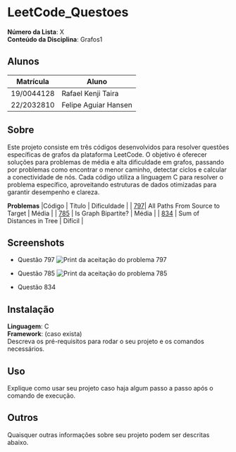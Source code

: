 # LeetCode_Questoes

**Número da Lista**: X<br>
**Conteúdo da Disciplina**: Grafos1<br>

## Alunos
|Matrícula | Aluno |
| -- | -- |
| 19/0044128  |  Rafael Kenji Taira |
| 22/2032810  |  Felipe Aguiar Hansen |

## Sobre 

Este projeto consiste em três códigos desenvolvidos para resolver questões específicas de grafos da plataforma LeetCode. O objetivo é oferecer soluções para problemas de média e alta dificuldade em grafos, passando por problemas como encontrar o menor caminho, detectar ciclos e calcular a conectividade de nós. Cada código utiliza a linguagem C para resolver o problema específico, aproveitando estruturas de dados otimizadas para garantir desempenho e clareza.

**Problemas**
|Código | Título | Dificuldade |
| [797](https://leetcode.com/problems/all-paths-from-source-to-target/description/)| All Paths From Source to Target | Média |
| [785](https://leetcode.com/problems/is-graph-bipartite/description/) | Is Graph Bipartite? | Média |
| [834](https://leetcode.com/problems/sum-of-distances-in-tree/description/) | Sum of Distances in Tree | Difícil |

## Screenshots
- Questão 797
![Print da aceitação do problema 797](./Questão_797/Captura%20de%20tela%20de%202024-11-07%2018-20-38.png)

- Questão 785
![Print da aceitação do problema 785](./Questão_785/Captura%20de%20tela%20de%202024-11-08%2023-57-49.png)

- Questão 834
<!-- ![Print da aceitação do problema 834](./Questão_785/Captura%20de%20tela%20de%202024-11-08%2023-57-49.png) -->

## Instalação 
**Linguagem**: C<br>
**Framework**: (caso exista)<br>
Descreva os pré-requisitos para rodar o seu projeto e os comandos necessários.

## Uso 
Explique como usar seu projeto caso haja algum passo a passo após o comando de execução.

## Outros 
Quaisquer outras informações sobre seu projeto podem ser descritas abaixo.




